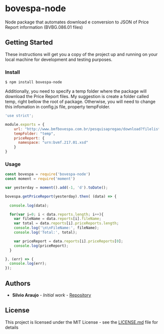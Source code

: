 # bovespa-node
Node package that automates download e conversion to JSON of Price Report information (BVBG.086.01 files)

## Getting Started

These instructions will get you a copy of the project up and running on your local machine for development and testing purposes. 

### Install

```
$ npm install bovespa-node
```

Additionally, you need to specify a temp folder where the package will download the Price Report files. 
My suggestion is create a folder called temp, right bellow the root of package. 
Otherwise, you will need to change this infomation in config.js file, property tempFolder.

```js
'use strict';

module.exports = {
    url: "http://www.bmfbovespa.com.br/pesquisapregao/download?filelist=",
    tempFolder: "temp",
    priceReport: {
      namespace: "urn:bvmf.217.01.xsd"
    }
}

```

### Usage

```js
const bovespa = require('bovespa-node')
const moment = require('moment')

var yesterday = moment().add(-1, 'd').toDate();

bovespa.getPriceReport(yesterday).then( (data) => {
  
  console.log(data);

  for(var i=0; i < data.reports.length; i++){
    var fileName = data.reports[i].fileName;
    var total = data.reports[i].priceReports.length;
    console.log('\n\nFileName:', fileName);
    console.log('Total:', total);

    var priceReport = data.reports[i].priceReports[0];
    console.log(priceReport);
  }

}, (err) => {
  console.log(err);
});

```

## Authors

* **Silvio Araujo** - *Initial work* - [Repository](https://github.com/saraujojr)

## License

This project is licensed under the MIT License - see the [LICENSE.md](https://github.com/saraujojr/bovespa-node/blob/master/LICENSE) file for details


